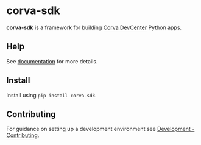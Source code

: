 # corva-sdk

**corva-sdk** is a framework for building
[Corva DevCenter](https://app.corva.ai/dev-center/docs)
Python apps.

## Help

See
[documentation](https://corva-ai.github.io/python-sdk/)
for more details.

## Install

Install using `pip install corva-sdk`.

## Contributing

For guidance on setting up a development environment see
[Development - Contributing](https://corva-ai.github.io/python-sdk/#_development_contributing).
